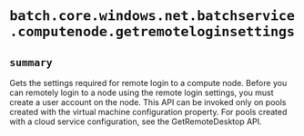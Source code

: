 # `batch.core.windows.net.batchservice.computenode.getremoteloginsettings`

## `summary`
Gets the settings required for remote login to a compute node. Before you can remotely login to a node using the remote login settings, you must create a user account on the node. This API can be invoked only on pools created with the virtual machine configuration property. For pools created with a cloud service configuration, see the GetRemoteDesktop API.


